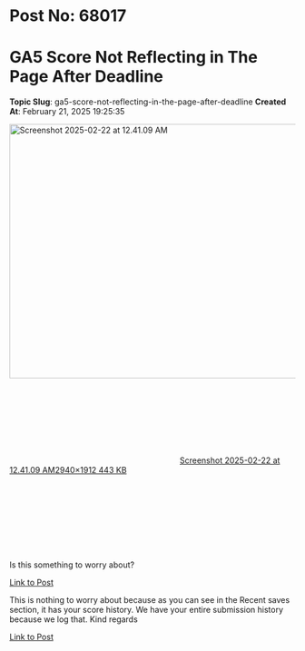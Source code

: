 # Post No: 68017
# GA5 Score Not Reflecting in The Page After Deadline
**Topic Slug**: ga5-score-not-reflecting-in-the-page-after-deadline
**Created At**: February 21, 2025 19:25:35

<div class="lightbox-wrapper"><a class="lightbox" href="https://europe1.discourse-cdn.com/flex013/uploads/iitm/original/3X/e/9/e9585e072dfc3561e03c611c02e5b5e283f3f1be.png" data-download-href="/uploads/short-url/xigzKJTuYuAfS4XNivwwKsTX8kK.png?dl=1" title="Screenshot 2025-02-22 at 12.41.09 AM" rel="noopener nofollow ugc"><img src="https://europe1.discourse-cdn.com/flex013/uploads/iitm/optimized/3X/e/9/e9585e072dfc3561e03c611c02e5b5e283f3f1be_2_690x448.png" alt="Screenshot 2025-02-22 at 12.41.09 AM" data-base62-sha1="xigzKJTuYuAfS4XNivwwKsTX8kK" width="690" height="448" srcset="https://europe1.discourse-cdn.com/flex013/uploads/iitm/optimized/3X/e/9/e9585e072dfc3561e03c611c02e5b5e283f3f1be_2_690x448.png, https://europe1.discourse-cdn.com/flex013/uploads/iitm/optimized/3X/e/9/e9585e072dfc3561e03c611c02e5b5e283f3f1be_2_1035x672.png 1.5x, https://europe1.discourse-cdn.com/flex013/uploads/iitm/optimized/3X/e/9/e9585e072dfc3561e03c611c02e5b5e283f3f1be_2_1380x896.png 2x" data-dominant-color="2C2B2E"><div class="meta"><svg class="fa d-icon d-icon-far-image svg-icon" aria-hidden="true"><use href="#far-image"></use></svg><span class="filename">Screenshot 2025-02-22 at 12.41.09 AM</span><span class="informations">2940×1912 443 KB</span><svg class="fa d-icon d-icon-discourse-expand svg-icon" aria-hidden="true"><use href="#discourse-expand"></use></svg></div></a></div>
Is this something to worry about?

[Link to Post](https://discourse.onlinedegree.iitm.ac.in/t/ga5-score-not-reflecting-in-the-page-after-deadline/598114)

This is nothing to worry about because as you can see in the Recent saves section, it has your score history. We have your entire submission history because we log that.
Kind regards

[Link to Post](https://discourse.onlinedegree.iitm.ac.in/t/ga5-score-not-reflecting-in-the-page-after-deadline/598162)

